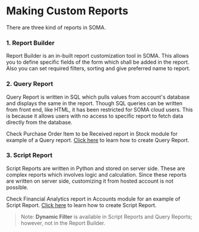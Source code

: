 
# Making Custom Reports


There are three kind of reports in SOMA.


### 1. Report Builder


Report Builder is an in-built report customization tool in SOMA. This allows you to define specific fields of the form which shall be added in the report. Also you can set required filters, sorting and give preferred name to report.






### 2. Query Report


Query Report is written in SQL which pulls values from account's database and displays the same in the report. Though SQL queries can be written from front end, like HTML, it has been restricted for SOMA cloud users. This is because it allows users with no access to specific report to fetch data directly from the database.


Check Purchase Order Item to be Received report in Stock module for example of a Query report. [Click here](https://frappeframework.com/docs/user/en/desk/reports/query-report) to learn how to create Query Report.


### 3. Script Report


Script Reports are written in Python and stored on server side. These are complex reports which involves logic and calculation. Since these reports are written on server side, customizing it from hosted account is not possible.


Check Financial Analytics report in Accounts module for an example of Script Report. [Click here](https://frappeframework.com/docs/user/en/desk/reports/script-report) to learn how to create Script Report.



> 
> Note: **Dynamic Filter** is available in Script Reports and Query Reports; however, not in the Report Builder.
> 
> 
> 



